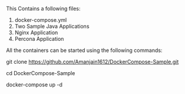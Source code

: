 This Contains a following files:
1. docker-compose.yml
2. Two Sample Java Applications
3. Nginx Application
4. Percona Application

All the containers can be started using the following commands:

git clone https://github.com/Amanjain1612/DockerCompose-Sample.git

cd DockerCompose-Sample

docker-compose up -d
